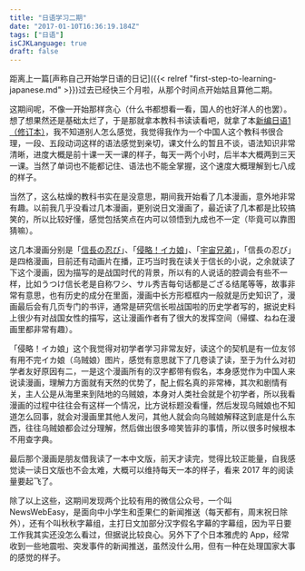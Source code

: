 ```yaml
---
title: "日语学习二期"
date: "2017-01-10T16:36:19.184Z"
tags: ["日语"]
isCJKLanguage: true
draft: false
---
```


距离上一篇[声称自己开始学日语的日记]({{< relref "first-step-to-learning-japanese.md" >}})过去已经快三个月啦，从那个时间点开始姑且算他二期。

这期间呢，不像一开始那样贪心（什么书都想看一看，国人的也好洋人的也罢）。想了想果然还是基础太烂了，于是那就拿本教科书读读看吧，就拿了本[新编日语1（修订本）][]，我不知道别人怎么感觉，我觉得我作为一个中国人这个教科书很合理，一段、五段动词这样的语法感觉到亲切，课文什么的暂且不谈，语法知识非常清晰，进度大概是前十课一天一课的样子，每天一两个小时，后半本大概两到三天一课。当然了单词也不能都记住、语法也不能全掌握，这个速度大概理解到七八成的样子。

当然了，这么枯燥的教科书实在是没意思，期间我开始看了几本漫画，意外地非常有趣。以前我几乎没看过几本漫画，更别说日文漫画了，最近读了几本都是比较搞笑的，所以比较好懂，感觉包括笑点在内可以领悟到九成也不一定（毕竟可以靠图猜嘛）。

这几本漫画分别是「[信長の忍び][]」、「[侵略！イカ娘][]」、「[宇宙兄弟][]」，「信長の忍び」是四格漫画，目前还有动画片在播，正巧当时我在读关于信长的小说，之余就读了下这个漫画，因为描写的是战国时代的背景，所以有的人说话的腔调会有些不一样，比如うつけ信长老是自称ワシ、サル秀吉每句话都是ござる结尾等等，故事非常有意思，也有历史的成分在里面，漫画中长方形框框内一般就是历史知识了，漫画最后会有几页专门的书评，通常是研究信长啦战国啦的历史学者写的，据说史料上很少有对战国女性的描写，这让漫画作者有了很大的发挥空间（帰蝶、ねね在漫画里都非常有趣）。

「侵略！イカ娘」这个我觉得对初学者学习非常友好，读这个的契机是有一位友邻有用不完イカ娘（乌贼娘）图片，感觉有意思就下了几卷读了读，至于为什么对初学者友好原因有二，一是这个漫画所有的汉字都带有假名，本身感觉作为中国人来说读漫画，理解力方面就有天然的优势了，配上假名真的非常棒，其次和剧情有关，主人公是从海里来到陆地的乌贼娘，本身对人类社会就是个初学者，所以我看漫画的过程中往往会有这样一个情况，比方说标题没看懂，然后发现乌贼娘也不知道怎么回事，就会对漫画里其他人发问，其他人就会向乌贼娘解释这到底是什么东西，往往乌贼娘都会过分理解，然后做出很多啼笑皆非的事情，所以很多时候根本不用查字典。

最后那个漫画是朋友借我读了一本中文版，前天才读完，觉得比较正能量，自我感觉读一读日文版也不会太难，大概可以维持每天一本的样子，看来 2017 年的阅读量要起飞了。

除了以上这些，这期间发现两个比较有用的微信公众号，一个叫 NewsWebEasy，是面向中小学生和歪果仁的新闻推送（每天都有，周末祝日除外），还有个叫秋秋字幕组，主打日文加部分汉字假名字幕的字幕组，因为平日要工作我其实还没怎么看过，但据说比较良心。另外下了个日本雅虎的 App，经常收到一些地震啦、突发事件的新闻推送，虽然没什么用，但有一种在处理国家大事的感觉的样子。

[新编日语1（修订本）]: https://book.douban.com/subject/4137149/
[信長の忍び]: https://book.douban.com/subject/11503380/
[侵略！イカ娘]: https://book.douban.com/subject/5395672/
[宇宙兄弟]: https://book.douban.com/subject/4066638/
